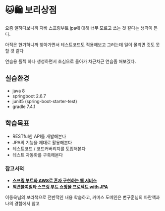 # 

# 🐱🛍️ 보리상점

요즘 일하다보니까 자바 스프링부트 jpa에 대해 너무 모르고 쓰는 것 같다는 생각이 든다.

아직은 한가하니까 찾아가면서 테스트코드도 적용해보고 그러는데 일이 몰리면 것도 못할 것 같다

연습용 플젝 하나 생성하면서 초심으로 돌아가 차근차근 연습좀 해보겠다.

## 실습환경

- java 8
- springboot 2.6.7
- junit5 (spring-boot-starter-test)
- gradle 7.4.1

## 학습목표

- RESTful한 API를 개발해본다
- JPA의 기능을 제대로 활용해본다
- 테스트코드 / 코드커버리지를 도입해본다
- 테스트 자동화를 구축해본다

### 참고서적

- [**스프링 부트와 AWS로 혼자 구현하는 웹 서비스**](http://www.kyobobook.co.kr/product/detailViewKor.laf?ejkGb=KOR&mallGb=KOR&barcode=9788965402602&orderClick=LEA&Kc=)
- [**백견불여일타 스프링 부트 쇼핑몰 프로젝트 with JPA**](http://www.kyobobook.co.kr/product/detailViewKor.laf?ejkGb=KOR&mallGb=KOR&barcode=9788997924899&orderClick=LAG&Kc=)

이동욱님의 보라책으로 전반적인 내용 학습하고, 커머스 도메인은 변구훈님의 파란책과 나의 경험에서 참고